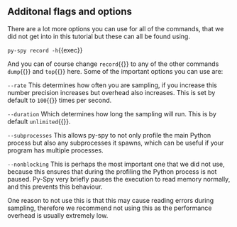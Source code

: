 ## Additonal flags and options
There are a lot more options you can use for all of the commands, that we did not get into in this tutorial but these can all be found using.

`py-spy record -h`{{exec}}

And you can of course change `record`{{}} to any of the other commands `dump`{{}} and `top`{{}} here.
Some of the important options you can use are:

`--rate` 
This determines how often you are sampling, if you increase this number precision increases but overhead also increases. This is set by default to `100`{{}} times per second.

`--duration`
Which determines how long the sampling will run. This is by default `unlimited`{{}}.

`--subprocesses`
This allows py-spy to not only profile the main Python process but also any subprocesses it spawns, which can be useful if your program has multiple processes.

`--nonblocking`
This is perhaps the most important one that we did not use, because this ensures that during the profiling the Python process is not paused. Py-Spy very briefly pauses the execution to read memory normally, and this prevents this behaviour.

One reason to not use this is that this may cause reading errors during sampling, therefore we recommend not using this as the performance overhead is usually extremely low. 
